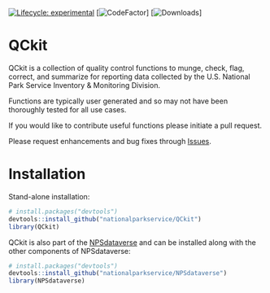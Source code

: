 
<!-- README.md is generated from README.Rmd. Please edit that file -->
<!-- badges: start -->

[![Lifecycle:
experimental](https://img.shields.io/badge/lifecycle-experimental-orange.svg)](https://www.tidyverse.org/lifecycle/#experimental)
\[![CodeFactor](https://www.codefactor.io/repository/github/roblbaker/qckit/badge/master)\]
\[![Downloads](https://img.shields.io/github/downloads/nationalparkservice/QCkit/total)\]
<!-- badges: end -->

# QCkit

QCkit is a collection of quality control functions to munge, check,
flag, correct, and summarize for reporting data collected by the U.S.
National Park Service Inventory & Monitoring Division.

Functions are typically user generated and so may not have been
thoroughly tested for all use cases.

If you would like to contribute useful functions please initiate a pull
request.

Please request enhancements and bug fixes through
[Issues](https://github.com/nationalparkservice/QCkit/issues).

# Installation

Stand-alone installation:

``` r
# install.packages("devtools")
devtools::install_github("nationalparkservice/QCkit")
library(QCkit)
```

QCkit is also part of the
[NPSdataverse](https://nationalparkservice.github.io/NPSdataverse/) and
can be installed along with the other components of NPSdataverse:

``` r
# install.packages("devtools")
devtools::install_github("nationalparkservice/NPSdataverse")
library(NPSdataverse)
```
